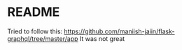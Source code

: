 # README

Tried to follow this: https://github.com/maniish-jaiin/flask-graphql/tree/master/app
It was not great